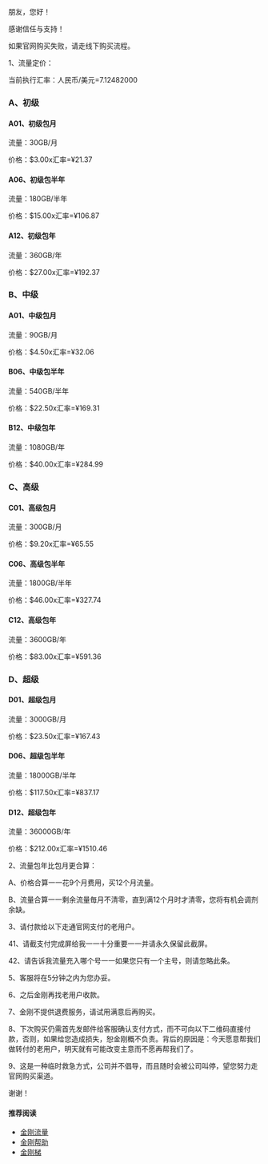 朋友，您好！

感谢信任与支持！

如果官网购买失败，请走线下购买流程。

1、流量定价：

当前执行汇率：人民币/美元=7.12482000

### A、初级

#### A01、初级包月

流量：30GB/月

价格：$3.00x汇率=¥21.37

#### A06、初级包半年

流量：180GB/半年

价格：$15.00x汇率=¥106.87

#### A12、初级包年

流量：360GB/年

价格：$27.00x汇率=¥192.37

### B、中级

#### A01、中级包月

流量：90GB/月

价格：$4.50x汇率=¥32.06

#### B06、中级包半年

流量：540GB/半年

价格：$22.50x汇率=¥169.31

#### B12、中级包年

流量：1080GB/年

价格：$40.00x汇率=¥284.99

### C、高级

#### C01、高级包月

流量：300GB/月

价格：$9.20x汇率=¥65.55

#### C06、高级包半年

流量：1800GB/半年

价格：$46.00x汇率=¥327.74

#### C12、高级包年

流量：3600GB/年

价格：$83.00x汇率=¥591.36

### D、超级

#### D01、超级包月

流量：3000GB/月

价格：$23.50x汇率=¥167.43

#### D06、超级包半年

流量：18000GB/半年

价格：$117.50x汇率=¥837.17

#### D12、超级包年

流量：36000GB/年

价格：$212.00x汇率=¥1510.46


2、流量包年比包月更合算：

A、价格合算一一花9个月费用，买12个月流量。

B、流量合算一一剩余流量毎月不清零，直到满12个月时才清零，您将有机会调剂余缺。

3、请付款给以下走通官网支付的老用户。

41、请截支付完成屏给我一一十分重要一一并请永久保留此截屏。

42、请告诉我流量充入哪个号一一如果您只有一个主号，则请忽略此条。

5、客服将在5分钟之内为您办妥。

6、之后金刚再找老用户收款。

7、金刚不提供退费服务，请试用满意后再购买。

8、下次购买仍需首先发邮件给客服确认支付方式，而不可向以下二维码直接付款，否则，如果给您造成损失，恕金刚概不负责。背后的原因是：今天愿意帮我们做转付的老用户，明天就有可能改变主意而不愿再帮我们了。

9、这是一种临时救急方式，公司并不倡导，而且随时会被公司叫停，望您努力走官网购买渠道。

谢谢！
#### 推荐阅读
- [金刚流量](https://a2zitpro.github.io/web/list_kkdatatraffic)
- [金刚帮助](https://a2zitpro.github.io/web/list_helpkkvpn)
- [金刚梯](https://a2zitpro.github.io/web/dlb)
